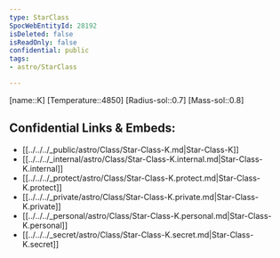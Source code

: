 ```yaml
---
type: StarClass
SpocWebEntityId: 28192
isDeleted: false
isReadOnly: false
confidential: public
tags:
- astro/StarClass

---
```

[name::K]
[Temperature::4850]
[Radius-sol::0.7]
[Mass-sol::0.8]




## Confidential Links & Embeds: 
- [[../../../_public/astro/Class/Star-Class-K.md|Star-Class-K]] 
- [[../../../_internal/astro/Class/Star-Class-K.internal.md|Star-Class-K.internal]] 
- [[../../../_protect/astro/Class/Star-Class-K.protect.md|Star-Class-K.protect]] 
- [[../../../_private/astro/Class/Star-Class-K.private.md|Star-Class-K.private]] 
- [[../../../_personal/astro/Class/Star-Class-K.personal.md|Star-Class-K.personal]] 
- [[../../../_secret/astro/Class/Star-Class-K.secret.md|Star-Class-K.secret]]

